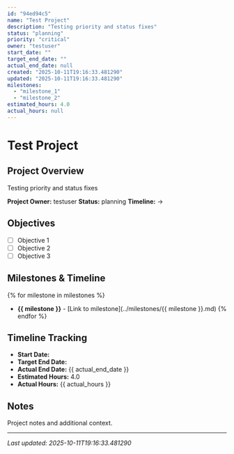 ```yaml
---
id: "94ed94c5"
name: "Test Project"
description: "Testing priority and status fixes"
status: "planning"
priority: "critical"
owner: "testuser"
start_date: ""
target_end_date: ""
actual_end_date: null
created: "2025-10-11T19:16:33.481290"
updated: "2025-10-11T19:16:33.481290"
milestones:
  - "milestone_1"
  - "milestone_2"
estimated_hours: 4.0
actual_hours: null
---
```


# Test Project

## Project Overview

Testing priority and status fixes

**Project Owner:** testuser
**Status:** planning
**Timeline:**  →

## Objectives

- [ ] Objective 1
- [ ] Objective 2
- [ ] Objective 3

## Milestones & Timeline

{% for milestone in milestones %}
- **{{ milestone }}** - [Link to milestone](../milestones/{{ milestone }}.md)
{% endfor %}

## Timeline Tracking

- **Start Date:** 
- **Target End Date:** 
- **Actual End Date:** {{ actual_end_date }}
- **Estimated Hours:** 4.0
- **Actual Hours:** {{ actual_hours }}

## Notes

Project notes and additional context.

---
*Last updated: 2025-10-11T19:16:33.481290*